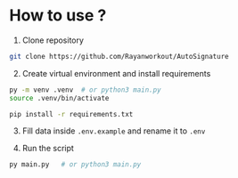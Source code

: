 # How to use ?

1) Clone repository

```bash
git clone https://github.com/Rayanworkout/AutoSignature
```

2) Create virtual environment and install requirements

```bash
py -m venv .venv  # or python3 main.py
source .venv/bin/activate

pip install -r requirements.txt
```

3) Fill data inside `.env.example` and rename it to `.env`

4) Run the script

```bash
py main.py   # or python3 main.py
```